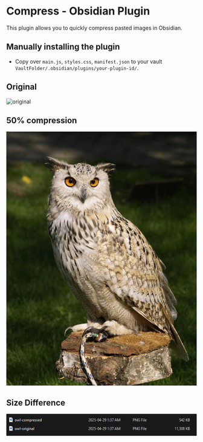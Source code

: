 # Compress - Obsidian Plugin

This plugin allows you to quickly compress pasted images in Obsidian.


## Manually installing the plugin

- Copy over `main.js`, `styles.css`, `manifest.json` to your vault `VaultFolder/.obsidian/plugins/your-plugin-id/`.

## Original
![original](owl-original.png)


## 50% compression
![compressed](owl-compressed.png)

## Size Difference
![filesize](filesize.png)